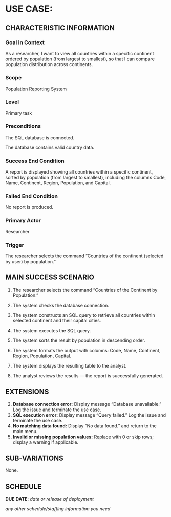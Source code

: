 # USE CASE: <number> <the name should be the goal as a short active verb phrase>

## CHARACTERISTIC INFORMATION

### Goal in Context

As a researcher, I want to view all countries within a specific continent ordered by population (from largest to smallest), so that I can compare population distribution across continents.

### Scope

Population Reporting System

### Level

Primary task

### Preconditions

The SQL database is connected.

The database contains valid country data.

### Success End Condition

A report is displayed showing all countries within a specific continent, sorted by population (from largest to smallest), including the columns Code, Name, Continent, Region, Population, and Capital.

### Failed End Condition

No report is produced.

### Primary Actor

Researcher

### Trigger

The researcher selects the command “Countries of the continent (selected by user) by population.”

## MAIN SUCCESS SCENARIO

1. The researcher selects the command “Countries of the Continent by Population.”

2. The system checks the database connection.

3. The system constructs an SQL query to retrieve all countries within selected continent and their capital cities.

4. The system executes the SQL query.

5. The system sorts the result by population in descending order.

6. The system formats the output with columns: Code, Name, Continent, Region, Population, Capital.

7. The system displays the resulting table to the analyst.

8. The analyst reviews the results — the report is successfully generated.

## EXTENSIONS

2. **Database connection error:** Display message “Database unavailable.” Log the issue and terminate the use case.
4. **SQL execution error:** Display message “Query failed.” Log the issue and terminate the use case.
6. **No matching data found:** Display “No data found.” and return to the main menu.
6. **Invalid or missing population values:** Replace with 0 or skip rows; display a warning if applicable.

## SUB-VARIATIONS

None.

## SCHEDULE

**DUE DATE**: *date or release of deployment*

*any other schedule/staffing information you need*